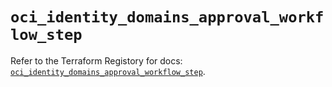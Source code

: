 # `oci_identity_domains_approval_workflow_step`

Refer to the Terraform Registory for docs: [`oci_identity_domains_approval_workflow_step`](https://registry.terraform.io/providers/oracle/oci/6.18.0/docs/resources/identity_domains_approval_workflow_step).

